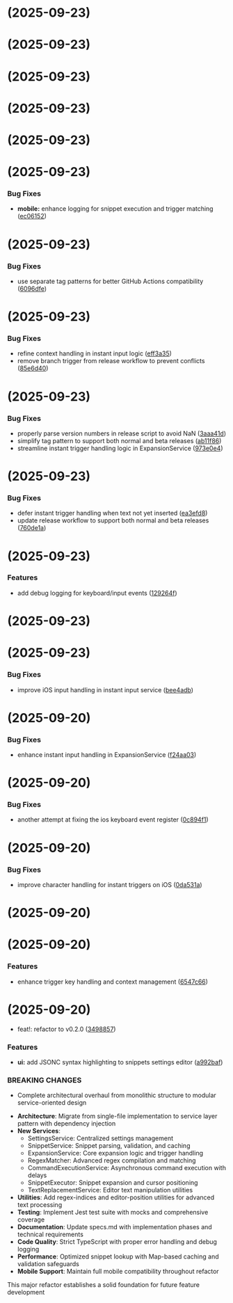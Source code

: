 #  (2025-09-23)

#  (2025-09-23)

#  (2025-09-23)

#  (2025-09-23)

#  (2025-09-23)

#  (2025-09-23)

### Bug Fixes

* **mobile:** enhance logging for snippet execution and trigger matching ([ec06152](https://github.com/jeansordes/auto-expander/commit/ec06152de51088dbef07ca72758bc0be5609b0f1))

#  (2025-09-23)

### Bug Fixes

* use separate tag patterns for better GitHub Actions compatibility ([6096dfe](https://github.com/jeansordes/auto-expander/commit/6096dfe6aa2b08fb16a1cf26fafef181c2c08eae))

#  (2025-09-23)

### Bug Fixes

* refine context handling in instant input logic ([eff3a35](https://github.com/jeansordes/auto-expander/commit/eff3a35e061683e0d740f7dc8f888fe0605925f3))
* remove branch trigger from release workflow to prevent conflicts ([85e6d40](https://github.com/jeansordes/auto-expander/commit/85e6d40a77f251209f4e72036da343043f5c8956))

#  (2025-09-23)

### Bug Fixes

* properly parse version numbers in release script to avoid NaN ([3aaa41d](https://github.com/jeansordes/auto-expander/commit/3aaa41d3c4550c2feade26c3a8adac6c4701da9f))
* simplify tag pattern to support both normal and beta releases ([ab11f86](https://github.com/jeansordes/auto-expander/commit/ab11f863feb3137b7140ace95dfff0f716222088))
* streamline instant trigger handling logic in ExpansionService ([973e0e4](https://github.com/jeansordes/auto-expander/commit/973e0e4788cb78e9d02579d4b89b025055100527))

#  (2025-09-23)

### Bug Fixes

* defer instant trigger handling when text not yet inserted ([ea3efd8](https://github.com/jeansordes/auto-expander/commit/ea3efd8ae3842f1a16f74f089453510afe871a96))
* update release workflow to support both normal and beta releases ([760de1a](https://github.com/jeansordes/auto-expander/commit/760de1a5d2b516f8eff15713469fa2bb3f89c08d))

#  (2025-09-23)

### Features

* add debug logging for keyboard/input events ([129264f](https://github.com/jeansordes/auto-expander/commit/129264faf748212b54da121e20a921f79f67ea8c))

#  (2025-09-23)

#  (2025-09-23)

### Bug Fixes

* improve iOS input handling in instant input service ([bee4adb](https://github.com/jeansordes/auto-expander/commit/bee4adb6c56b76c20feed8422f88782767df5734))

#  (2025-09-20)

### Bug Fixes

* enhance instant input handling in ExpansionService ([f24aa03](https://github.com/jeansordes/auto-expander/commit/f24aa03cc7a1d1beb5e958137f8c820cafbfa62f))

#  (2025-09-20)

### Bug Fixes

* another attempt at fixing the ios keyboard event register ([0c894f1](https://github.com/jeansordes/auto-expander/commit/0c894f1ac2a201e8678b4a0005363ebd7dd941af))

#  (2025-09-20)

### Bug Fixes

* improve character handling for instant triggers on iOS ([0da531a](https://github.com/jeansordes/auto-expander/commit/0da531ae003551c00a2e715ac9ac411acd5dc546))

#  (2025-09-20)

#  (2025-09-20)

### Features

* enhance trigger key handling and context management ([6547c66](https://github.com/jeansordes/auto-expander/commit/6547c66f244a396833eab4bd642e2e81076ca837))

#  (2025-09-20)

* feat!: refactor to v0.2.0 ([3498857](https://github.com/jeansordes/auto-expander/commit/34988574ff64777b42eec8f38c349a12473f45f1))

### Features

* **ui:** add JSONC syntax highlighting to snippets settings editor ([a992baf](https://github.com/jeansordes/auto-expander/commit/a992bafae10d173459f6e14ff1011a858fa0d442))

### BREAKING CHANGES

* Complete architectural overhaul from monolithic structure to modular service-oriented design

- **Architecture**: Migrate from single-file implementation to service layer pattern with dependency injection
- **New Services**:
  - SettingsService: Centralized settings management
  - SnippetService: Snippet parsing, validation, and caching
  - ExpansionService: Core expansion logic and trigger handling
  - RegexMatcher: Advanced regex compilation and matching
  - CommandExecutionService: Asynchronous command execution with delays
  - SnippetExecutor: Snippet expansion and cursor positioning
  - TextReplacementService: Editor text manipulation utilities
- **Utilities**: Add regex-indices and editor-position utilities for advanced text processing
- **Testing**: Implement Jest test suite with mocks and comprehensive coverage
- **Documentation**: Update specs.md with implementation phases and technical requirements
- **Code Quality**: Strict TypeScript with proper error handling and debug logging
- **Performance**: Optimized snippet lookup with Map-based caching and validation safeguards
- **Mobile Support**: Maintain full mobile compatibility throughout refactor

This major refactor establishes a solid foundation for future feature development

